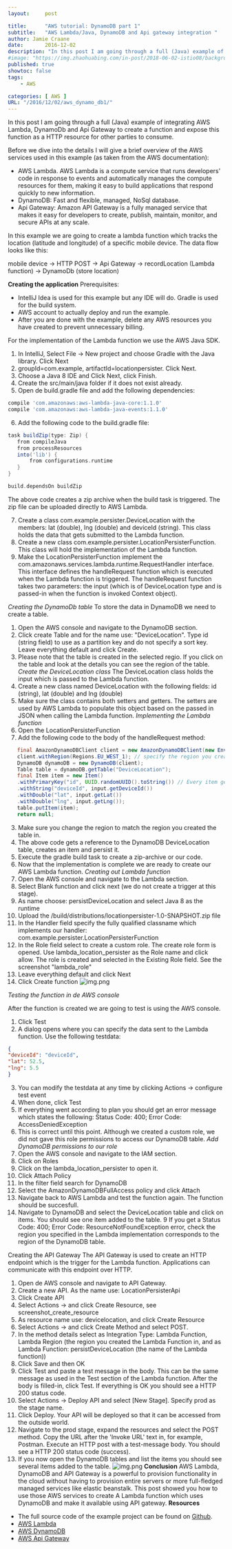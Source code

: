 ```yaml
---
layout:     post

title:      "AWS tutorial: DynamoDB part 1"
subtitle:   "AWS Lambda/Java, DynamoDB and Api gateway integration "
author: Jamie Craane
date:       2016-12-02
description: "In this post I am going through a full (Java) example of integrating AWS Lambda, DynamoDb and Api Gateway to create a function and expose this function as a HTTP resource for other parties to consume."
#image: "https://img.zhaohuabing.com/in-post/2018-06-02-istio08/background.jpg"
published: true
showtoc: false
tags:
    - AWS

categories: [ AWS ]
URL: "/2016/12/02/aws_dynamo_db1/"
---
```


In this post I am going through a full (Java) example of integrating AWS Lambda, DynamoDb and Api Gateway to create a function and expose this function as a HTTP resource for other parties to consume.

Before we dive into the details I will give a brief overview of the AWS services used in this example (as taken from the AWS documentation):

- AWS Lambda. AWS Lambda is a compute service that runs developers' code in response to events and automatically manages the compute resources for them, making it easy to build applications that respond quickly to new information.
- DynamoDB: Fast and flexible, managed, NoSql database.
- Api Gateway: Amazon API Gateway is a fully managed service that makes it easy for developers to create, publish, maintain, monitor, and secure APIs at any scale.


In this example we are going to create a lambda function which tracks the location (latitude and longitude) of a specific mobile device. The data flow looks like this:

mobile device -> HTTP POST -> Api Gateway -> recordLocation (Lambda function) -> DynamoDb (store location)

**Creating the application**
Prerequisites:

- IntelliJ Idea is used for this example but any IDE will do. Gradle is used for the build system.
- AWS account to actually deploy and run the example.
- After you are done with the example, delete any AWS resources you have created to prevent unnecessary billing.


For the implementation of the Lambda function we use the AWS Java SDK.

1. In IntelliJ, Select File -> New project and choose Gradle with the Java library. Click Next
2. groupId=com.example, artifactId=locationpersister. Click Next.
3. Choose a Java 8 IDE and Click Next, click Finish.
4. Create the src/main/java folder if it does not exist already.
5. Open de build.gradle file and add the following dependencies:
```groovy
compile 'com.amazonaws:aws-lambda-java-core:1.1.0'
compile 'com.amazonaws:aws-lambda-java-events:1.1.0'
```
6. Add the following code to the build.gradle file:
```groovy
task buildZip(type: Zip) {
   from compileJava
   from processResources
   into('lib') {
       from configurations.runtime
   }
}

build.dependsOn buildZip
```
The above code creates a zip archive when the build task is triggered. The zip file can be uploaded directly to AWS Lambda.

7. Create a class com.example.persister.DeviceLocation with the members: lat (double), lng (double) and deviceId (string). This class holds the data that gets submitted to the Lambda function.
8. Create a new class com.example.persister.LocationPersisterFunction. This class will hold the implementation of the Lambda function.
9. Make the LocationPersisterFunction implement the com.amazonaws.services.lambda.runtime.RequestHandler interface.
   This interface defines the handleRequest function which is executed when the Lambda function is triggered. The handleRequest function takes two parameters: the input (which is of DeviceLocation type and is passed-in when the function is invoked Context object).

_Creating the DynamoDb table_
To store the data in DynamoDB we need to create a table.

1. Open the AWS console and navigate to the DynamoDB section.
2. Click create Table and for the name use: "DeviceLocation". Type id (string field) to use as a partition key and do not specify a sort key. Leave everything default and click Create.
3. Please note that the table is created in the selected regio. If you click on the table and look at the details you can see the region of the table.
_Create the DeviceLocation class_
   The DeviceLocation class holds the input which is passed to the Lambda function.
1. Create a new class named DeviceLocation with the following fields: id (string), lat (double) and lng (double)
2. Make sure the class contains both setters and getters. The setters are used by AWS Lambda to populate this object based on the passed in JSON when calling the Lambda function.
_Implementing the Lambda function_
1. Open the LocationPersisterFunction
2. Add the following code to the body of the handleRequest method:
```java
   final AmazonDynamoDBClient client = new AmazonDynamoDBClient(new EnvironmentVariableCredentialsProvider());
   client.withRegion(Regions.EU_WEST_1); // specify the region you created the table in.
   DynamoDB dynamoDB = new DynamoDB(client);
   Table table = dynamoDB.getTable("DeviceLocation");
   final Item item = new Item()
   .withPrimaryKey("id", UUID.randomUUID().toString()) // Every item gets a unique id
   .withString("deviceId", input.getDeviceId())
   .withDouble("lat", input.getLat())
   .withDouble("lng", input.getLng());
   table.putItem(item);
   return null;
```
3. Make sure you change the region to match the region you created the table in.
4. The above code gets a reference to the DynamoDB DeviceLocation table, creates an item and persist it.
5. Execute the gradle build task to create a zip-archive or our code.
5. Now that the implementation is complete we are ready to create our AWS Lambda function.
_Creating out Lambda function_
1. Open the AWS console and navigate to the Lambda section.
2. Select Blank function and click next (we do not create a trigger at this stage).
3. As name choose: persistDeviceLocation and select Java 8 as the runtime
4. Upload the /build/distributions/locationpersister-1.0-SNAPSHOT.zip file
5. In the Handler field specify the fully qualified classname which implements our handler: com.example.persister.LocationPersisterFunction
6. In the Role field select to create a custom role. The create role form is opened. Use lambda_location_persister as the Role name and click allow. The role is created and selected in the Existing Role field. See the screenshot "lambda_role"
7. Leave everything default and click Next
8. Click Create function
![img.png](/img/posts/dynamodb-create-table.png)

_Testing the function in de AWS console_

After the function is created we are going to test is using the AWS console.
1. Click Test
2. A dialog opens where you can specify the data sent to the Lambda function. Use the following testdata:
```json
{
"deviceId": "deviceId",
"lat": 52.5,
"lng": 5.5
}
```
3. You can modify the testdata at any time by clicking Actions -> configure test event
4. When done, click Test
5. If everything went according to plan you should get an error message which states the following: Status Code: 400; Error Code: AccessDeniedException
6. This is correct until this point. Although we created a custom role, we did not gave this role permissions to access our DynamoDB table.
_Add DynamoDB permissions to our role_
1. Open the AWS console and navigate to the IAM section.
2. Click on Roles
3. Click on the lambda_location_persister to open it.
4. Click Attach Policy
5. In the filter field search for DynamoDB
6. Select the AmazonDynamoDBFullAccess policy and click Attach
7. Navigate back to AWS Lambda and test the function again. The function should be succesfull.
8. Navigate to DynamoDB and select the DeviceLocation table and click on items. You should see one item added to the table.
   9 If you get a Status Code: 400; Error Code: ResourceNotFoundException error, check the region you specified in the Lambda implementation corresponds to the region of the DynamoDB table.

Creating the API Gateway
The API Gateway is used to create an HTTP endpoint which is the trigger for the Lambda function. Applications can communicate with this endpoint over HTTP.
1. Open de AWS console and navigate to API Gateway.
2. Create a new API. As the name use: LocationPersisterApi
3. Click Create API
4. Select Actions -> and click Create Resource, see screenshot_create_resource
5. As resource name use: devicelocation, and click Create Resource
6. Select Actions -> and click Create Method and select POST.
7. In the method details select as Integration Type: Lambda Function, Lambda Region (the region you created the Lambda Function in, and as Lambda Function: persistDeviceLocation (the name of the Lambda function))
8. Click Save and then OK
9. Click Test and paste a test message in the body. This can be the same message as used in the Test section of the Lambda function. After the body is filled-in, click Test. If everything is OK you should see a HTTP 200 status code.
10. Select Actions -> Deploy API and select [New Stage]. Specify prod as the stage name.
11. Click Deploy. Your API will be deployed so that it can be accessed from the outside world.
12. Navigate to the prod stage, expand the resources and select the POST method. Copy the URL after the 'Invoke URL' text in, for example, Postman. Execute an HTTP post with a test-message body. You should see a HTTP 200 status code (success).
13. If you now open the DynamoDB tables and list the items you should see several items added to the table.
![img.png](/img/posts/dynamodb-items.png)
**Conclusion**
AWS Lambda, DynamoDB and API Gateway is a powerful to provision functionality in the cloud without having to provision entire servers or more full-fledged managed services like elastic beanstalk. This post showed you how to use those AWS services to create A Lambda function which uses DynamoDB and make it available using API gateway.
**Resources**
- The full source code of the example project can be found on [Github](https://github.com/jcraane/LambdaDynamoDBApiGateway).
- [AWS Lambda](https://aws.amazon.com/lambda/)
- [AWS DynamoDB](https://aws.amazon.com/dynamodb/)
- [AWS Api Gateway](https://aws.amazon.com/api-gateway/)
